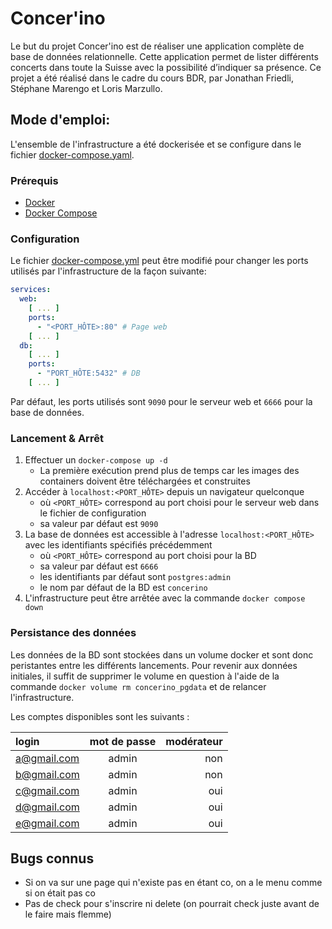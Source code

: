 # Concer'ino

Le but du projet Concer'ino est de réaliser une application complète de base de données relationnelle. Cette application
permet de lister différents concerts dans toute la Suisse avec la possibilité d’indiquer sa présence. Ce projet a été
réalisé dans le cadre du cours BDR, par Jonathan Friedli, Stéphane Marengo et Loris Marzullo.

## Mode d'emploi:

L'ensemble de l'infrastructure a été dockerisée et se configure dans le
fichier [docker-compose.yaml](docker-compose.yml).

### Prérequis

- [Docker](https://docs.docker.com/get-docker/)
- [Docker Compose](https://docs.docker.com/compose/install/)

### Configuration

Le fichier [docker-compose.yml](docker-compose.yml) peut être modifié pour changer les ports utilisés par
l'infrastructure de la façon suivante:

```yaml
services:
  web:
    [ ... ]
    ports:
      - "<PORT_HÔTE>:80" # Page web
    [ ... ]
  db:
    [ ... ]
    ports:
      - "PORT_HÔTE:5432" # DB
    [ ... ]
```

Par défaut, les ports utilisés sont `9090` pour le serveur web et `6666` pour la base de données.

### Lancement & Arrêt

1. Effectuer un `docker-compose up -d`
    - La première exécution prend plus de temps car les images des containers doivent être téléchargées et construites
2. Accéder à `localhost:<PORT_HÔTE>` depuis un navigateur quelconque
    - où `<PORT_HÔTE>` correspond au port choisi pour le serveur web dans le fichier de configuration
    - sa valeur par défaut est `9090`
3. La base de données est accessible à l'adresse `localhost:<PORT_HÔTE>` avec les identifiants spécifiés précédemment
    - où `<PORT_HÔTE>` correspond au port choisi pour la BD
    - sa valeur par défaut est `6666`
    - les identifiants par défaut sont `postgres:admin`
    - le nom par défaut de la BD est `concerino`
4. L'infrastructure peut être arrêtée avec la commande `docker compose down`

### Persistance des données

Les données de la BD sont stockées dans un volume docker et sont donc peristantes entre les différents lancements. Pour
revenir aux données initiales, il suffit de supprimer le volume en question à l'aide de la
commande `docker volume rm concerino_pgdata` et de relancer l'infrastructure.

Les comptes disponibles sont les suivants :

| login          | mot de passe | modérateur |
| :------------- |:------------:| ---------: |
| a@gmail.com    | admin        | non        |
| b@gmail.com    | admin        | non        |
| c@gmail.com    | admin        | oui        |
| d@gmail.com    | admin        | oui        |
| e@gmail.com    | admin        | oui        |

## Bugs connus

* Si on va sur une page qui n'existe pas en étant co, on a le menu comme si on était pas co
* Pas de check pour s'inscrire ni delete (on pourrait check juste avant de le faire mais flemme)
